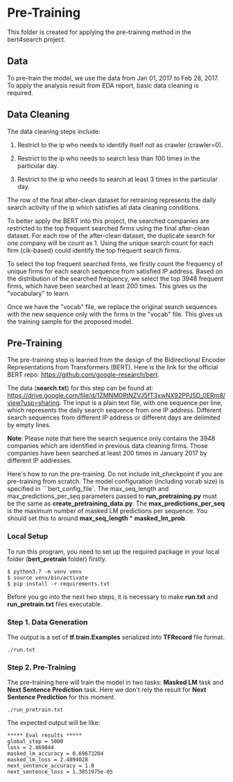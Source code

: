 # Pre-Training

This folder is created for applying the pre-training method in the bert4search project.

## Data

To pre-train the model, we use the data from Jan 01, 2017 to Feb 28, 2017. To apply the analysis result from EDA report, basic data cleaning is required.  

## Data Cleaning

The data cleaning steps include:  

1. Restrict to the ip who needs to identify itself not as crawler (crawler=0).  

2. Restrict to the ip who needs to search less than 100 times in the particular day.  

3. Restrict to the ip who needs to search at least 3 times in the particular day.

The row of the final after-clean dataset for retraining represents the daily search activity of the ip which satisfies all data cleaning conditions.

To better apply the BERT into this project, the searched companies are restricted to the top frequent searched firms using the final after-clean dataset. For each row of the after-clean dataset, the duplicate search for one company will be count as 1. Using the unique search count for each firm (cik-based) could identify the top frequent search firms.

To select the top frequent searched firms, we firstly count the frequency of unique firms for each search sequence from satisfied IP address. Based on the distribution of the searched frequency, we select the top 3948 frequent firms, which have been searched at least 200 times.  This gives us the "vocabulary" to learn.  

Once we have the "vocab" file, we replace the original search sequences with the new sequence only with the firms in the "vocab" file.  This gives us the training sample for the proposed model.  

## Pre-Training

The pre-training step is learned from the design of the Bidirectional Encoder Representations from Transformers (BERT). Here is the link for the official BERT repo: https://github.com/google-research/bert.  

The data (__search.txt__) for this step can be found at: https://drive.google.com/file/d/1ZMNM0RtNZVJ5fT3xwNX92PPJ5D_0ERm8/view?usp=sharing.
The input is a plain text file, with one sequence per line, which represents the daily search sequence from one IP address. Different search sequences from different IP address or different days are delimited by empty lines. 

__Note__: Please note that here the search sequence only contains the 3948 companies which are identified in previous data cleaning firms. Those companies have been searched at least 200 times in January 2017 by different IP addresses.  

Here's how to run the pre-training. Do not include init_checkpoint if you are pre-training from scratch. The model configuration (including vocab size) is specified in ```bert_config_file`. The max_seq_length and max_predictions_per_seq parameters passed to __run_pretraining.py__ must be the same as __create_pretraining_data.py__. The __max_predictions_per_seq__ is the maximum number of masked LM predictions per sequence. You should set this to around __max_seq_length__ * __masked_lm_prob__.

### Local Setup
To run this program, you need to set up the required package in your local folder (__bert_pretrain__ folder) firstly.  

```shell
$ python3.7 -m venv venv
$ source venv/bin/activate
$ pip install -r requirements.txt
```
Before you go into the next two steps, it is necessary to make __run.txt__ and __run_pretrain.txt__ files executable.

### Step 1. Data Generation
The output is a set of __tf.train.Examples__ serialized into __TFRecord__ file format.
```shell
./run.txt
```

### Step 2. Pre-Training
The pre-training here will train the model in two tasks: __Masked LM__ task and __Next Sentence Prediction__ task. Here we don't rely the result for __Next Sentence Prediction__ for this moment.
```shell
./run_pretrain.txt
```

The expected output will be like:
```shell
***** Eval results *****
global_step = 5000
loss = 2.469844
masked_lm_accuracy = 0.69673204
masked_lm_loss = 2.4894028
next_sentence_accuracy = 1.0
next_sentence_loss = 1.3851975e-05
```
